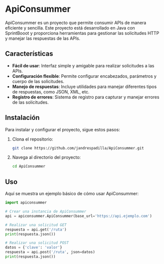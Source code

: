 # ApiConsummer

ApiConsummer es un proyecto que permite consumir APIs de manera eficiente y sencilla. Este proyecto está desarrollado en Java con SprintBooot y proporciona herramientas para gestionar las solicitudes HTTP y manejar las respuestas de las APIs.

## Características

- **Fácil de usar**: Interfaz simple y amigable para realizar solicitudes a las APIs.
- **Configuración flexible**: Permite configurar encabezados, parámetros y cuerpo de las solicitudes.
- **Manejo de respuestas**: Incluye utilidades para manejar diferentes tipos de respuestas, como JSON, XML, etc.
- **Registro de errores**: Sistema de registro para capturar y manejar errores de las solicitudes.

## Instalación

Para instalar y configurar el proyecto, sigue estos pasos:

1. Clona el repositorio:
    ```bash
    git clone https://github.com/jandrespadilla/ApiConsummer.git
    ```

2. Navega al directorio del proyecto:
    ```bash
    cd ApiConsummer
    ```


## Uso

Aquí se muestra un ejemplo básico de cómo usar ApiConsummer:

```python
import apiconsummer

# Crear una instancia de ApiConsummer
api = apiconsummer.ApiConsummer(base_url='https://api.ejemplo.com')

# Realizar una solicitud GET
respuesta = api.get('/ruta')
print(respuesta.json())

# Realizar una solicitud POST
datos = {'clave': 'valor'}
respuesta = api.post('/ruta', json=datos)
print(respuesta.json())
